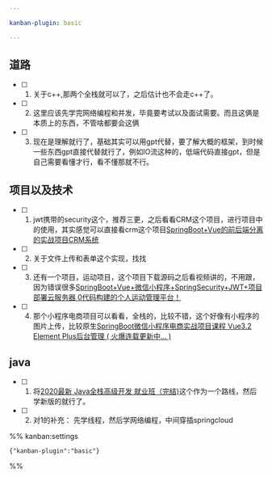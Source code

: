 ```yaml
---

kanban-plugin: basic

---
```


## 道路

- [ ] 1. 关于c++,那两个全栈就可以了，之后估计也不会走c++了。
- [ ] 2. 这里应该先学完网络编程和并发，毕竟要考试以及面试需要。而且这俩是本质上的东西，不管啥都要会这俩
- [ ] 3. 现在是理解就行了，基础其实可以用gpt代替，要了解大概的框架，到时候一些东西gpt直接代替就行了，例如IO流这种的，低端代码直接gpt，但是自己需要看懂才行，看不懂那就不行。


## 项目以及技术

- [ ] 1. jwt携带的security这个，推荐三更，之后看看CRM这个项目，进行项目中的使用，其实感觉可以直接看crm这个项目[SpringBoot+Vue的前后端分离的实战项目CRM系统](https://www.bilibili.com/video/BV1eM4y1E7GK/?p=89&share_source=copy_web&vd_source=a9e0245042931de24eb0a8f018fa0eae)
- [ ] 2. 关于文件上传和表单这个实现，找找
- [ ] 3. 还有一个项目，运动项目，这个项目下载源码之后看视频讲的，不用跟，因为错误很多[SpringBoot+Vue+微信小程序+SpringSecurity+JWT+项目部署云服务器 0代码构建的个人运动管理平台！](https://www.bilibili.com/video/BV1Mq4y1W747/?share_source=copy_web&vd_source=a9e0245042931de24eb0a8f018fa0eae)
- [ ] 4. 那个小程序电商项目可以看看，全栈的，比较不错，这个好像有小程序的图片上传，比较原生[SpringBoot微信小程序电商实战项目课程 Vue3.2 Element Plus后台管理 ( 火爆连载更新中... )](https://www.bilibili.com/video/BV1kP4y1F7tU/?share_source=copy_web&vd_source=a9e0245042931de24eb0a8f018fa0eae)


## java

- [ ] 1. 将[2020最新 Java全栈高级开发 就业班（完结)](https://www.bilibili.com/video/BV1vk4y117fU/?p=290&share_source=copy_web&vd_source=a9e0245042931de24eb0a8f018fa0eae)这个作为一个路线，然后学新版的就行了。
- [ ] 2. 对1的补充： 先学线程，然后学网络编程，中间穿插springcloud




%% kanban:settings
```
{"kanban-plugin":"basic"}
```
%%